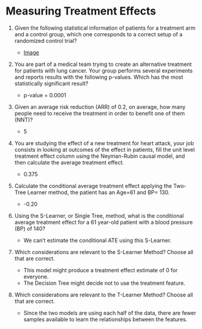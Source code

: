 # Measuring Treatment Effects

1. Given the following statistical information of patients for a treatment arm and a control group, which one corresponds to a correct setup of a randomized control trial?
   - [Image](C3W1.png)

2. You are part of a medical team trying to create an alternative treatment for patients with lung cancer. Your group performs several experiments and reports results with the following p-values. Which has the most statistically significant result?
   - p-value = 0.0001

3. Given an average risk reduction (ARR) of 0.2, on average, how many people need to receive the treatment in order to benefit one of them (NNT)?
   - 5

4. You are studying the effect of a new treatment for heart attack, your job consists in looking at outcomes of the effect in patients, fill the unit level treatment effect column using the Neyman-Rubin causal model, and then calculate the average treatment effect.
   - 0.375

5. Calculate the conditional average treatment effect applying the Two-Tree Learner method, the patient has an Age=61 and BP= 130.
   - -0.20

6. Using the S-Learner, or Single Tree, method, what is the conditional average treatment effect for a 61 year-old patient with a blood pressure (BP) of 140?
   - We can’t estimate the conditional ATE using this S-Learner. 

7. Which considerations are relevant to the S-Learner Method? Choose all that are correct.
   - This model might produce a treatment effect estimate of 0 for everyone. 
   - The Decision Tree might decide not to use the treatment feature.

8. Which considerations are relevant to the T-Learner Method? Choose all that are correct.
   - Since the two models are using each half of the data, there are fewer samples available to learn the relationships between the features.